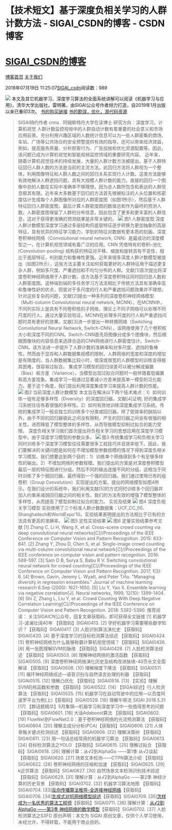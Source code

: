 
# 【技术短文】基于深度负相关学习的人群计数方法 - SIGAI_CSDN的博客 - CSDN博客
# [SIGAI_CSDN的博客](https://blog.csdn.net/sigai_csdn)


[博客首页](https://blog.csdn.net/SIGAI_CSDN)
[关于我们](https://me.csdn.net/SIGAI_CSDN)

2018年07月19日 11:25:07[SIGAI_csdn](https://me.csdn.net/SIGAI_CSDN)阅读数：989


![](https://pic2.zhimg.com/80/v2-6fc27f0688b3807ba9e05d2a391ea352_hd.jpg)
本文及其它机器学习、深度学习算法的全面系统讲解可以阅读《机器学习与应用》，清华大学出版社，雷明著，由SIGAI公众号作者倾力打造，自2019年1月出版以来已重印3次。
[书的购买链接](https://link.zhihu.com/?target=https%3A//item.jd.com/12504554.html)
[书的勘误，优化，源代码资源](https://link.zhihu.com/?target=http%3A//www.tensorinfinity.com/paper_78.html)
> SIGAI特约作者 cnns . 阿姆斯特丹大学在读博士 研究方向：深度学习，计算机视觉
人群计数监控视频中的人群自动计数有着重要的社会意义和市场应用前景。充分利用兴趣区域的人数统计信息可以为一些人群密集的商场、车站、广场等公共场合的安全预警提供有效的指导。还可以带来经济效益，例如，提高服务质量、分析顾客行为、广告投放和优化资源配置等。因此，该问题已成为计算机视觉和智能视频监控领域的重要研究内容。 近年来，随着计算机视觉技术的持续发展，大量的人群计数方法被提出。基于人群特征回归人群人数的方法是当前的主流方法。此回归方法将人群视为一个整体，利用图像特征和人群人数之间的回归关系实现行人计数。这类方法能够有效地解决人群遮挡问题，具有大规模人群计数的能力。直接的回归一个图像中总的人数在实际中准确率不够理想，因为总人数所包含和表达的人群信息极其有限。近年来大多数基于回归的方法首先根据标注的人头位置和核密度估计生成每个人群图像所对应的人群密度图（如图1所示），然后基于人群特征回归人群密度图，最后计算人群密度图的数值总和作为最终的预测人数。人群密度图保留了人群的分布信息，因此包含了更多和更丰富的人群信息，这对于获得更准确的预测结果是非常关键的。
![](https://img-blog.csdn.net/20180719112107232?watermark/2/text/aHR0cHM6Ly9ibG9nLmNzZG4ubmV0L1NJR0FJX0NTRE4=/font/5a6L5L2T/fontsize/400/fill/I0JBQkFCMA==/dissolve/70)
图1 人群密度图
深度人群计数模型深度学习通过多层结构将底层特征逐步转换为更加抽象的高层特征，具有优异的特征学习能力，学到的特征对数据有更本质的刻画。深度卷积神经网络（Convolutional neural network, CNN）是最成功的深度模型之一，在计算机视觉领域有着广泛的应用。CNN 凭借特有的卷积–池化 (Convolution-pooling) 结构获的特征对平移、缩放和旋转具有不变性，相比于底层特征，判别能力和鲁棒性更强。近年来很多深度人群计数模型被提出（如图2所示），这些方法主要关注如何获取更好的人群特征用于描述更复杂人群，例如多尺度、严重遮挡和不均匀分布的人群。文献[1]首次提出将深度卷积神经网络用于人群计数，该方法基于深度卷积特征同时回归总人数和人群密度图。这种端到端的多任务学习方法法相比于传统方法具有准确率高和鲁棒性好的优点，但是对于多尺度的行人和严重遮挡问题效果并不理想。针对这些复杂的问题，文献[2]提出一种多列的深度卷积神经网络模型（Multi-column Convolutional neural network, MCNN）。在MCNN中，不同列实际上是具有不同卷积核的子网络，理论上不同子网络可以处理不同尺度的行人。通过大量实验验证，MCNN在处理多尺度的行人和严重遮挡问题时具有更好的效果。文献[3]进一步提出一种转换网络（Switching Convolutional Neural Network, Switch-CNN），该网络使用了几个卷积核大小和深度不同的CNN。Switch-CNN首先将图像分成多个图像块，然后根据图像块的内容信息来选择合适的CNN网络进行人群密度估计。Switch-CNN。该方法进一步提升了人群计数的准确率和对多尺度、遮挡的鲁棒性。然而由于显存和人群数据集规模的限制，人群网络的宽度和深度的增加是有限度的。当人群数据集比较小时，很深或很宽的人群模型的训练变得极其困难，很容易过拟合。 集成学习模型的回归误差可以被分解成偏置（Bias）和方差（Variance）。当模型出现过拟合问题时一般伴随着低偏置和高方差现象。集成学习一般通过显著减小方差来提高单一模型的泛化能力。基于这个角度，我们提出利用深度集成学习来提高人群计数的性能。
![](https://img-blog.csdn.net/20180719112223669?watermark/2/text/aHR0cHM6Ly9ibG9nLmNzZG4ubmV0L1NJR0FJX0NTRE4=/font/5a6L5L2T/fontsize/400/fill/I0JBQkFCMA==/dissolve/70)
图2 当前深度人群计数模型
本文旨在解决以下两个技术难点：1）如何训练一组有足够多样性（Diversity）的深度回归器。文献[4]证明, 好的集成学习系统往往有着很强的多样性。2）如何有效地训练深度集成学习系统。传统的集成学习一般会独立的训练多个分类或回归器。除了低效率的缺陷以外，由于不同的回归器彼此之间没有限制，产生的回归器之间会有很强的相关性，进而降低了模型整体的多样性，从而导致模型抑制过拟合的能力受限。 深度负相关学习我们首次提出将负相关学习的思想应用在深度学习模型中。由于深度学习模型的参数众多，
![](https://img-blog.csdn.net/20180719112237492?watermark/2/text/aHR0cHM6Ly9ibG9nLmNzZG4ubmV0L1NJR0FJX0NTRE4=/font/5a6L5L2T/fontsize/400/fill/I0JBQkFCMA==/dissolve/70)
图3 传统集成学习和负相关学习
同时训练多个深度学习模型往往需要很多工程技巧并且效率低下。因此，我们要解决的关键问题是如何在不增加模型参数规模的情况下得到深度负相关学习模型。我们想要达到两个目的：1）训练单个网络得到多个有足够多样性的输出。2）不增加网络的参数规模。我们提出的方案是对深度卷积模型最后一层的特征图进行分组，然后不同的输出连接不同的分组，这相当于同时训练了多个弱回归器，最终得到一个强的回归器。我们通过使用已有的组卷积（Group Convolution）实现提出的方案。提出的网络模型如图4所示。在我们设计的系统中，我们利用文献[5]的方式同时训练多个回归器并加入约束来减弱回归器之间的相关性。我们的方法有效的增强了模型整体的多样性，从而提高了模型抑制过拟合的能力。 实验及结果
![](https://img-blog.csdn.net/20180719112254397?watermark/2/text/aHR0cHM6Ly9ibG9nLmNzZG4ubmV0L1NJR0FJX0NTRE4=/font/5a6L5L2T/fontsize/400/fill/I0JBQkFCMA==/dissolve/70)
图4 深度负相关学习模型
实验使用了三个标准人群计数数据集：UCF_CC_50、Shanghaitech和WorldExpo’10。实验结果表明提出的方法相比于已有的方法具有更高的准确率。
![](https://img-blog.csdn.net/20180719112301195?watermark/2/text/aHR0cHM6Ly9ibG9nLmNzZG4ubmV0L1NJR0FJX0NTRE4=/font/5a6L5L2T/fontsize/400/fill/I0JBQkFCMA==/dissolve/70)
图5 定性实验结果
![](https://img-blog.csdn.net/20180719112349754?watermark/2/text/aHR0cHM6Ly9ibG9nLmNzZG4ubmV0L1NJR0FJX0NTRE4=/font/5a6L5L2T/fontsize/400/fill/I0JBQkFCMA==/dissolve/70)
图6 定量实验结果参考文献
[1] Zhang C, Li H, Wang X, et al. Cross-scene crowd counting via deep convolutional neural networks[C]//Proceedings of the IEEE Conference on Computer Vision and Pattern Recognition. 2015: 833-841.
[2] Zhang Y, Zhou D, Chen S, et al. Single-image crowd counting via multi-column convolutional neural network[C]//Proceedings of the IEEE conference on computer vision and pattern recognition. 2016: 589-597.
[3] Sam D B, Surya S, Babu R V. Switching convolutional neural network for crowd counting[C]//Proceedings of the IEEE Conference on Computer Vision and Pattern Recognition. 2017, 1(3): 6.
[4] Brown, Gavin, Jeremy L. Wyatt, and Peter Tiňo. "Managing diversity in regression ensembles." Journal of machine learning research 6.Sep (2005): 1621-1650.
[5] Liu Y, Yao X. Ensemble learning via negative correlation[J]. Neural networks, 1999, 12(10): 1399-1404.
[6] Shi Z, Zhang L, Liu Y, et al. Crowd Counting With Deep Negative Correlation Learning[C]//Proceedings of the IEEE Conference on Computer Vision and Pattern Recognition. 2018: 5382-5390. 推荐阅读：
关注SIGAICN公众号，回复文章获取码，即可获得全文链接
[1] 机器学习-波澜壮阔40年 【获取码】SIGAI0413.
[2] 学好机器学习需要哪些数学知识？【获取码】SIGAI0417.
[3] 人脸识别算法演化史 【获取码】SIGAI0420.
[4] 基于深度学习的目标检测算法综述 【获取码】SIGAI0424.
[5] 卷积神经网络为什么能够称霸计算机视觉领域？【获取码】SIGAI0426.
[6] 用一张图理解SVM的脉络 【获取码】SIGAI0428.
[7] 人脸检测算法综述 【获取码】SIGAI0503.
[8] 理解神经网络的激活函数 【获取码】SIGAI0505.
[9] 深度卷积神经网络演化历史及结构改进脉络-40页长文全面解读 【获取码】SIGAI0508.
[10] 理解梯度下降法 【获取码】SIGAI0511.
[11] 循环神经网络综述—语音识别与自然语言处理的利器 【获取码】SIGAI0515.
[12] 理解凸优化 【获取码】SIGAI0518.
[13] 【实验】理解SVM的核函数和参数 【获取码】SIGAI0522.
[14] 【SIGAI综述】行人检测算法 【获取码】SIGAI0525.
[15] 机器学习在自动驾驶中的应用—以百度阿波罗平台为例(上)【获取码】SIGAI0529.
[16] 理解牛顿法 SIGAI 2018.5.31
[17] 【群话题精华】5月集锦—机器学习和深度学习中一些值得思考的问题 【获取码】SIGAI0601.
[18] 大话Adaboost算法 【获取码】SIGAI0602.
[19] FlowNet到FlowNet2.0：基于卷积神经网络的光流预测算法 【获取码】SIGAI0604.
[20] 理解主成分分析(PCA)【获取码】SIGAI0606.
[21] 人体骨骼关键点检测综述 【获取码】SIGAI0608.
[22] 理解决策树 【获取码】SIGAI0611.
[23] 用一句话总结常用的机器学习算法 【获取码】SIGAI0613.
[24] 目标检测算法之YOLO 【获取码】SIGAI0615.
[25] 理解过拟合 【获取码】SIGAI0618.
[26] 理解计算：从√2到AlphaGo ——第1季 从√2谈起 【获取码】SIGAI0620.
[27] 场景文本检测——CTPN算法介绍 【获取码】SIGAI0622.
[28] 卷积神经网络的压缩和加速 【获取码】SIGAI0625.
[29] k近邻算法 【获取码】SIGAI0627.
[30] 自然场景文本检测识别技术综述 【获取码】SIGAI0629.
[31] 理解计算：从√2到AlphaGo ——第2季 神经计算的历史背景 【获取码】SIGAI0702.
[32] 机器学习算法地图 【获取码】SIGAI0704.
[33][反向传播算法推导-全连接神经网络](https://link.zhihu.com/?target=https%3A//mp.weixin.qq.com/s%3F__biz%3DMzU4MjQ3MDkwNA%3D%3D%26mid%3D2247485446%26idx%3D1%26sn%3D57d7d866443810c20c4ea2c6ee8018cc%26chksm%3Dfdb69591cac11c8773638b396abe43c0161e4d339f0fa845e54326be3e8c4933a3b6a2713dae%23rd)【获取码】SIGAI0706.
[34][生成式对抗网络模型综述](https://link.zhihu.com/?target=https%3A//mp.weixin.qq.com/s/e9wMKj8SgjtEWB9U7MM-9w)【获取码】SIGAI0709.
[35][怎样成为一名优秀的算法工程师](https://link.zhihu.com/?target=https%3A//mp.weixin.qq.com/s/YMtnBAVDZepsMTO4h-VRtQ)【获取码】SIGAI0711.
[36] 理解计算：[从√2到AlphaGo ——第3季 神经网络的数学模型](https://link.zhihu.com/?target=https%3A//mp.weixin.qq.com/s%3F__biz%3DMzU4MjQ3MDkwNA%3D%3D%26mid%3D2247485592%26idx%3D1%26sn%3D1c5236972402ea8cb168161bc41e8e7e%26chksm%3Dfdb6950fcac11c19ad047e7cb9ced96447a85b41e21b10789a86ae4a211e4fb2ca1f911a7fc5%23rd)【获取码】SIGAI0702.
[37] 人脸检测算法之S3FD
原创声明：本文为 SIGAI 原创文章，仅供个人学习使用，未经允许，不得转载，不能用于商业目的。


